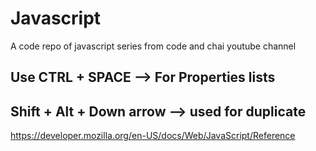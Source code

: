 # Javascript
A code repo of javascript series from code and chai youtube channel
## Use CTRL + SPACE --> For Properties lists

## Shift + Alt + Down arrow --> used for duplicate
https://developer.mozilla.org/en-US/docs/Web/JavaScript/Reference
